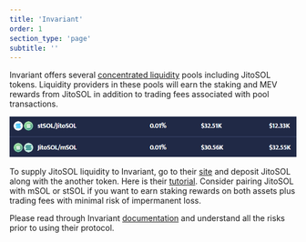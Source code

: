 ```yaml
---
title: 'Invariant'
order: 1
section_type: 'page'
subtitle: ''
---
```



Invariant offers several [concentrated liquidity](https://docs.invariant.app/docs/what_is/concentrated_liquidity) pools including JitoSOL tokens. Liquidity providers in these pools will earn the staking and MEV rewards from JitoSOL in addition to trading fees associated with pool transactions.

![invariant](/shared/images/jitosol/invariant.png)

To supply JitoSOL liquidity to Invariant, go to their [site](https://invariant.app/pool) and deposit JitoSOL along with the another token. Here is their [tutorial](https://docs.invariant.app/docs/how_to_add_remove_liquidity). Consider pairing JitoSOL with mSOL or stSOL if you want to earn staking rewards on both assets plus trading fees with minimal risk of impermanent loss.

Please read through Invariant [documentation](https://docs.invariant.app/docs/) and understand all the risks prior to using their protocol.

